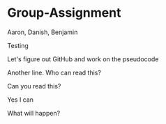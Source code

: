 # Group-Assignment
Aaron, Danish, Benjamin

Testing

Let's figure out GitHub and work on the pseudocode

Another line. Who can read this?

Can you read this?

Yes I can

What will happen?
